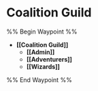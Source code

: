 # Coalition Guild
%% Begin Waypoint %%
- **[[Coalition Guild]]**
	- **[[Admin]]**
	- **[[Adventurers]]**
	- **[[Wizards]]**

%% End Waypoint %%
